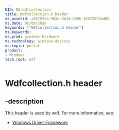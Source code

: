 ```yaml
---
UID: NA:wdfcollection
title: Wdfcollection.h header
ms.assetid: a30797da-902a-3e14-b05b-15072073ad05
ms.date: 05/09/2018
keywords: ["Wdfcollection.h header"]
ms.keywords: 
ms.prod: windows-hardware
ms.technology: windows-devices
ms.topic: portal
product:
- Windows
tech.root: wdf
---
```


# Wdfcollection.h header


## -description


This header is used by wdf. For more information, see:

- [Windows Driver Framework](../_wdf/index.md)

